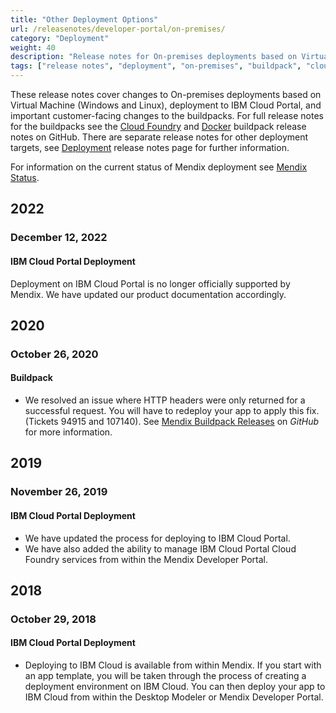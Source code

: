 ```yaml
---
title: "Other Deployment Options"
url: /releasenotes/developer-portal/on-premises/
category: "Deployment"
weight: 40
description: "Release notes for On-premises deployments based on Virtual Machine (Windows and Linux) and Buildpacks (Cloud Foundry and Docker)"
tags: ["release notes", "deployment", "on-premises", "buildpack", "cloud foundry", "docker", "IBM Cloud Portal"]
---
```


These release notes cover changes to On-premises deployments based on Virtual Machine (Windows and Linux), deployment to IBM Cloud Portal, and important customer-facing changes to the buildpacks. For full release notes for the buildpacks see the [Cloud Foundry](https://github.com/mendix/cf-mendix-buildpack/releases) and [Docker](https://github.com/mendix/docker-mendix-buildpack/releases) buildpack release notes on GitHub. There are separate release notes for other deployment targets, see [Deployment](/releasenotes/developer-portal/deployment/) release notes page for further information.

For information on the current status of Mendix deployment see [Mendix Status](https://status.mendix.com/).

## 2022

### December 12, 2022

#### IBM Cloud Portal Deployment

Deployment on IBM Cloud Portal is no longer officially supported by Mendix. We have updated our product documentation accordingly.

## 2020

### October 26, 2020

#### Buildpack

* We resolved an issue where HTTP headers were only returned for a successful request. You will have to redeploy your app to apply this fix. (Tickets 94915 and 107140). See [Mendix Buildpack Releases](https://github.com/mendix/cf-mendix-buildpack/releases) on *GitHub* for more information.

## 2019

### November 26, 2019

#### IBM Cloud Portal Deployment

* We have updated the process for deploying to IBM Cloud Portal.
* We have also added the ability to manage IBM Cloud Portal Cloud Foundry  services from within the Mendix Developer Portal.

## 2018

### October 29, 2018

#### IBM Cloud Portal Deployment

* Deploying to IBM Cloud is available from within Mendix. If you start with an app template, you will be taken through the process of creating a deployment environment on IBM Cloud. You can then deploy your app to IBM Cloud from within the Desktop Modeler or Mendix Developer Portal.
